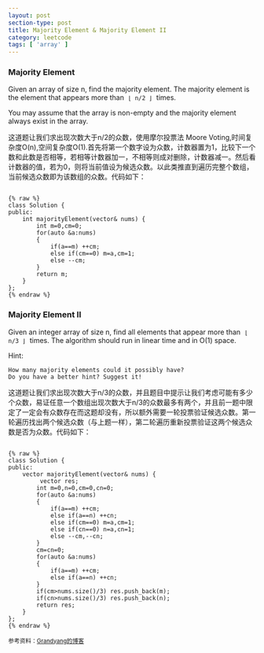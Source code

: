 ```yaml
---
layout: post
section-type: post
title: Majority Element & Majority Element II
category: leetcode
tags: [ 'array' ]
---
```


### Majority Element

Given an array of size n, find the majority element. The majority element is the element that appears more than &nbsp;<code>&lfloor; n/2 &rfloor;</code>&nbsp; times.

You may assume that the array is non-empty and the majority element always exist in the array.

这道题让我们求出现次数大于n/2的众数，使用摩尔投票法 Moore Voting,时间复杂度O(n),空间复杂度O(1).首先将第一个数字设为众数，计数器置为1，比较下一个数和此数是否相等，若相等计数器加一，不相等则成对删除，计数器减一。然后看计数器的值，若为0，则将当前值设为候选众数。以此类推直到遍历完整个数组，当前候选众数即为该数组的众数。代码如下：

<pre><code data-trim class="c">
{% raw %}
class Solution {
public:
    int majorityElement(vector<int>& nums) {
        int m=0,cm=0;
        for(auto &a:nums)
        {
            if(a==m) ++cm;
            else if(cm==0) m=a,cm=1;
            else --cm;
        }
        return m;
    }
};
{% endraw %}
</code></pre>

### Majority Element II

Given an integer array of size n, find all elements that appear more than &nbsp;<code>&lfloor; n/3 &rfloor;</code>&nbsp; times. The algorithm should run in linear time and in O(1) space.

Hint:

    How many majority elements could it possibly have?
    Do you have a better hint? Suggest it!
	
这道题让我们求出现次数大于n/3的众数，并且题目中提示让我们考虑可能有多少个众数，易证任意一个数组出现次数大于n/3的众数最多有两个，并且前一题中限定了一定会有众数存在而这题却没有，所以额外需要一轮投票验证候选众数。第一轮遍历找出两个候选众数（与上题一样），第二轮遍历重新投票验证这两个候选众数是否为众数。代码如下：

<pre><code data-trim class="c">
{% raw %}
class Solution {
public:
    vector<int> majorityElement(vector<int>& nums) {
         vector<int> res;
        int m=0,n=0,cm=0,cn=0;
        for(auto &a:nums)
        {
            if(a==m) ++cm;
            else if(a==n) ++cn;
            else if(cm==0) m=a,cm=1;
            else if(cn==0) n=a,cn=1;
            else --cm,--cn;
        }
        cm=cn=0;
        for(auto &a:nums)
        {
            if(a==m) ++cm;
            else if(a==n) ++cn;
        }
        if(cm>nums.size()/3) res.push_back(m);
        if(cn>nums.size()/3) res.push_back(n);
        return res;
    }
};
{% endraw %}
</code></pre>

<small>参考资料：<a href="http://www.cnblogs.com/grandyang/p/4233501.html" target="\_blank">Grandyang的博客</a></small>
